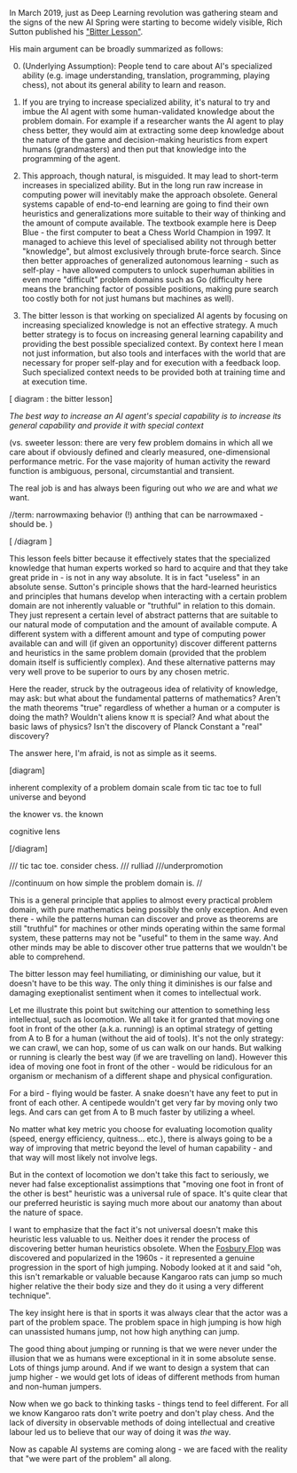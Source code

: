 
In March 2019, just as Deep Learning revolution was gathering steam and the signs of the new AI Spring were starting to become widely visible, Rich Sutton published his ["Bitter Lesson"](https://www.cs.utexas.edu/~eunsol/courses/data/bitter_lesson.pdf).

His main argument can be broadly summarized as follows:

0. (Underlying Assumption): People tend to care about AI's specialized ability (e.g. image understanding, translation, programming, playing chess), not about its general ability to learn and reason.

1. If you are trying to increase specialized ability, it's natural to try and imbue the AI agent with some human-validated knowledge about the problem domain. For example if a researcher wants the AI agent to play chess better, they would aim at extracting some deep knowledge about the nature of the game and decision-making heuristics from expert humans (grandmasters) and then put that knowledge into the programming of the agent.

2. This approach, though natural, is misguided. It may lead to short-term increases in specialized ability. But in the long run raw increase in computing power will inevitably make the approach obsolete. General systems capable of end-to-end learning are going to find their own heuristics and generalizations more suitable to their way of thinking and the amount of compute available. The textbook example here is Deep Blue - the first computer to beat a Chess World Champion in 1997. It managed to achieve this level of specialised ability not through better "knowledge", but almost exclusively through brute-force search. Since then better approaches of generalized autonomous learning - such as self-play - have allowed computers to unlock superhuman abilities in even more "difficult" problem domains such as Go (difficulty here means the branching factor of possible positions, making pure search too costly both for not just humans but machines as well).

3. The bitter lesson is that working on specialized AI agents by focusing on increasing specialized knowledge is not an effective strategy. A much better strategy is to focus on increasing general learning capability and providing the best possible specialized context. By context here I mean not just information, but also tools and interfaces with the world that are necessary for proper self-play and for execution with a feedback loop. Such specialized context needs to be provided both at training time and at execution time.

[ diagram : the bitter lesson]

_The best way to increase an AI agent's special capability is to increase its general capability and provide it with special context_

(vs. sweeter lesson: there are very few problem domains in which all we care about if obviously defined and clearly measured, one-dimensional performance metric. For the vase majority of human activity the reward function is ambiguous, personal, circumstantial and transient.

The real job is and has always been figuring out who _we_ are and what _we_ want.

//term: narrowmaxing behavior (!)
anthing that can be narrowmaxed - should be.
)

[ /diagram ]

This lesson feels bitter because it effectively states that the specialized knowledge that human experts worked so hard to acquire and that they take great pride in - is not in any way absolute. It is in fact "useless" in an absolute sense. Sutton's principle shows that the hard-learned heuristics and principles that humans develop when interacting with a certain problem domain are not inherently valuable or "truthful" in relation to this domain. They just represent a certain level of abstract patterns that are suitable to our natural mode of computation and the amount of available compute. A different system with a different amount and type of computing power available can and will (if given an opportunity) discover different patterns and heuristics in the same problem domain (provided that the problem domain itself is sufficiently complex). And these alternative patterns may very well prove to be superior to ours by any chosen metric.

Here the reader, struck by the outrageous idea of relativity of knowledge, may ask: but what about the fundamental patterns of mathematics? Aren't the math theorems "true" regardless of whether a human or a computer is doing the math? Wouldn't aliens know π is special? And what about the basic laws of physics? Isn't the discovery of Planck Constant a "real" discovery?

The answer here, I'm afraid, is not as simple as it seems.

[diagram]

inherent complexity of a problem domain scale
from tic tac toe to full universe and beyond

the knower vs. the known

cognitive lens

[/diagram]

/// tic tac toe. consider chess.
/// rulliad
///underpromotion

//continuum on how simple the problem domain is. //

This is a general principle that applies to almost every practical problem domain, with pure mathematics being possibly the only exception. And even there - while the patterns human can discover and prove as theorems are still "truthful" for machines or other minds operating within the same formal system, these patterns may not be "useful" to them in the same way. And other minds may be able to discover other true patterns that we wouldn't be able to comprehend.

The bitter lesson may feel humiliating, or diminishing our value, but it doesn't have to be this way. The only thing it diminishes is our false and damaging exeptionalist sentiment when it comes to intellectual work.

Let me illustrate this point but switching our attention to something less intellectual, such as locomotion. We all take it for granted that moving one foot in front of the other (a.k.a. running) is an optimal strategy of getting from A to B for a human (without the aid of tools). It's not the only strategy: we can crawl, we can hop, some of us can walk on our hands. But walking or running is clearly the best way (if we are travelling on land). However this idea of moving one foot in front of the other - would be ridiculous for an organism or mechanism of a different shape and physical configuration.

For a bird - flying would be faster. A snake doesn't have any feet to put in front of each other. A centipede wouldn't get very far by moving only two legs. And cars can get from A to B much faster by utilizing a wheel.

No matter what key metric you choose for evaluating locomotion quality (speed, energy efficiency, quitness... etc.), there is always going to be a way of improving that metric beyond the level of human capability - and that way will most likely not involve legs.

But in the context of locomotion we don't take this fact to seriously, we never had false exceptionalist assimptions that "moving one foot in front of the other is best" heuristic was a universal rule of space. It's quite clear that our preferred heuristic is saying much more about our anatomy than about the nature of space.

I want to emphasize that the fact it's not universal doesn't make this heuristic less valuable to us. Neither does it render the process of discovering better human heuristics obsolete. When the [Fosbury Flop](https://en.wikipedia.org/wiki/Fosbury_flop) was discovered and popularized in the 1960s - it represented a genuine progression in the sport of high jumping. Nobody looked at it and said "oh, this isn't remarkable or valuable because Kangaroo rats can jump so much higher relative
the their body size and they do it using a very different technique".

The key insight here is that in sports it was always clear that the actor was a part of the problem space. The problem space in high jumping is how high can unassisted humans jump, not how high anything can jump.

The good thing about jumping or running is that we were never under the illusion that we as humans were exceptional in it in some absolute sense. Lots of things jump around. And if we want to design a system that can jump higher - we would get lots of ideas of different methods from human and non-human jumpers.

Now when we go back to thinking tasks - things tend to feel different. For all we know Kangaroo rats don't write poetry and don't play chess. And the lack of diversity in observable methods of doing intellectual and creative labour led us to believe that our way of doing it was _the_ way.

Now as capable AI systems are coming along - we are faced with the reality that "we were part of the problem" all along. 
